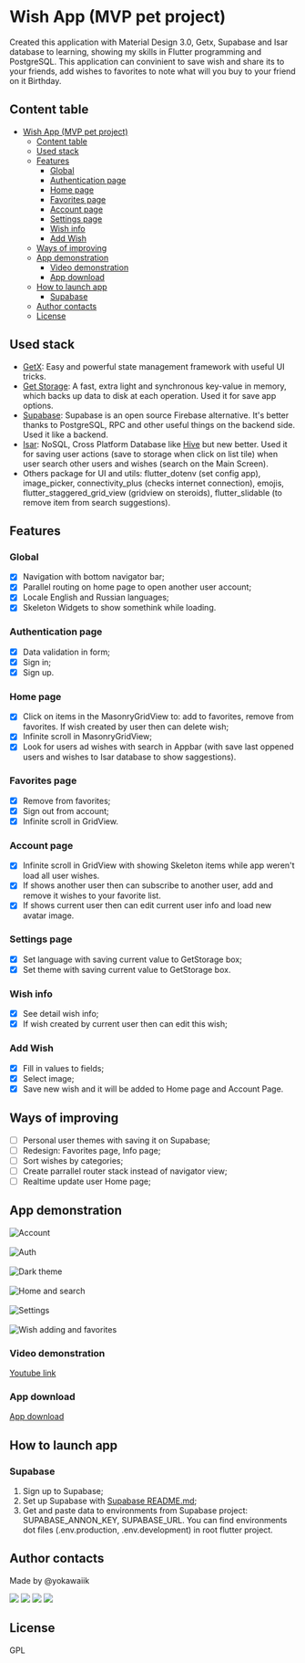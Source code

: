 # Wish App (MVP pet project)

Created this application with Material Design 3.0, Getx, Supabase and Isar database to learning, showing my skills in Flutter programming and PostgreSQL. This application can convinient to save wish and share its to your friends, add wishes to favorites to note what will you buy to your friend on it Birthday.

## Content table

- [Wish App (MVP pet project)](#wish-app-mvp-pet-project)
  - [Content table](#content-table)
  - [Used stack](#used-stack)
  - [Features](#features)
    - [Global](#global)
    - [Authentication page](#authentication-page)
    - [Home page](#home-page)
    - [Favorites page](#favorites-page)
    - [Account page](#account-page)
    - [Settings page](#settings-page)
    - [Wish info](#wish-info)
    - [Add Wish](#add-wish)
  - [Ways of improving](#ways-of-improving)
  - [App demonstration](#app-demonstration)
    - [Video demonstration](#video-demonstration)
    - [App download](#app-download)
  - [How to launch app](#how-to-launch-app)
    - [Supabase](#supabase)
  - [Author contacts](#author-contacts)
  - [License](#license)

## Used stack

- [GetX](https://pub.dev/packages/get): Easy and powerful state management framework with useful UI tricks.
- [Get Storage](https://pub.dev/packages/get_storage): A fast, extra light and synchronous key-value in memory, which backs up data to disk at each operation. Used it for save app options.
- [Supabase](https://supabase.com/): Supabase is an open source Firebase alternative. It's better thanks to PostgreSQL, RPC and other useful things on the backend side. Used it like a backend.
- [Isar](https://isar.dev/): NoSQL, Cross Platform Database like [Hive](https://docs.hivedb.dev/) but new better. Used it for saving user actions (save to storage when click on list tile) when user search other users and wishes (search on the Main Screen).
- Others package for UI and utils: flutter_dotenv (set config app), image_picker, connectivity_plus (checks internet connection), emojis, flutter_staggered_grid_view (gridview on steroids), flutter_slidable (to remove item from search suggestions). 

## Features

### Global
- [x] Navigation with bottom navigator bar;
- [x] Parallel routing on home page to open another user account;
- [x] Locale English and Russian languages;
- [x] Skeleton Widgets to show somethink while loading.

### Authentication page
- [x] Data validation in form;
- [x] Sign in;
- [x] Sign up.

### Home page
- [x] Click on items in the MasonryGridView to: add to favorites, remove from favorites. If wish created by user then can delete wish;
- [x] Infinite scroll in MasonryGridView;
- [x] Look for users ad wishes with search in Appbar (with save last oppened users and wishes to Isar database to show saggestions).

### Favorites page
- [x] Remove from favorites;
- [x] Sign out from account;
- [x] Infinite scroll in GridView.

### Account page
- [x] Infinite scroll in GridView with showing Skeleton items while app weren't load all user wishes.
- [x] If shows another user then can subscribe to another user, add and remove it wishes to your favorite list. 
- [x] If shows current user then can edit current user info and load new avatar image.

### Settings page
- [x] Set language with saving current value to GetStorage box;
- [x] Set theme with saving current value to GetStorage box.

### Wish info
- [x] See detail wish info;
- [x] If wish created by current user then can edit this wish;

### Add Wish
- [x] Fill in values to fields;
- [x] Select image;
- [x] Save new wish and it will be added to Home page and Account Page.

## Ways of improving
- [ ] Personal user themes with saving it on Supabase;
- [ ] Redesign: Favorites page, Info page;
- [ ] Sort wishes by categories;
- [ ] Create parrallel router stack instead of navigator view;
- [ ] Realtime update user Home page;

## App demonstration

![Account](./screenshots/Account.png)
\
\
![Auth](./screenshots/Auth.png)
\
\
![Dark theme](./screenshots/Dark%20theme.png)
\
\
![Home and search](./screenshots/Home%20and%20search.png)
\
\
![Settings](./screenshots/Settings.png)
\
\
![Wish adding and favorites](./screenshots/Wish%20adding%20and%20favorites.png)

### Video demonstration

[Youtube link](https://www.youtube.com/watch?v=mACMSRsb1U0&t=2s)


### App download

[App download](https://drive.google.com/file/d/10nmPqBF1d52CqPSSs3prhwjb5CmO04df/view?usp=sharing)


## How to launch app

### Supabase

1. Sign up to Supabase;
2. Set up Supabase with [Supabase README.md](./supabase/README.md);
3. Get and paste data to environments from Supabase project: SUPABASE_ANNON_KEY, SUPABASE_URL. You can find environments dot files (.env.production, .env.development) in root flutter project.

## Author contacts

Made by @yokawaiik

<p>
  <a href="https://mail.google.com/mail/u/0/#search/yokawaiik%40gmail.com"><img src="https://img.shields.io/badge/Gmail-D14836?style=for-the-badge&logo=gmail&logoColor=white"/></a>
  <a href="https://instagram.com/yokawaiik"><img src="https://img.shields.io/badge/instagram-E4405F.svg?style=for-the-badge&logo=instagram&logoColor=white"/></a>
  <a href="https://linkedin.com/in/danil-shubin"><img src="https://img.shields.io/badge/linkedin-0077B5.svg?style=for-the-badge&logo=linkedin&logoColor=white"/></a>
  <a href="https://t.me/yokawaiik"><img src="https://img.shields.io/badge/Telegram-2CA5E0?style=for-the-badge&logo=telegram&logoColor=white"/></a>
</p>


## License

GPL
